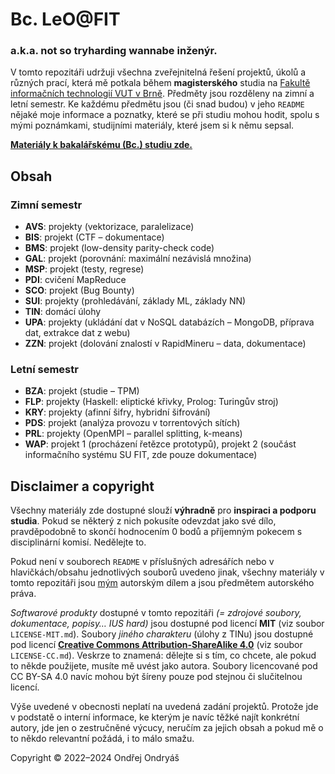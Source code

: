# Bc. LeO@FIT
### a.k.a. not so tryharding wannabe inženýr.
V tomto repozitáři udržuji všechna zveřejnitelná řešení projektů, úkolů a různých prací, která mě potkala během **magisterského** studia na [Fakultě informačních technologií VUT v Brně](https://fit.vut.cz). Předměty jsou rozděleny na zimní a letní semestr. Ke každému předmětu jsou (či snad budou) v jeho `README` nějaké moje informace a poznatky, které se při studiu mohou hodit, spolu s mými poznámkami, studijními materiály, které jsem si k němu sepsal.

**[Materiály k bakalářskému (Bc.) studiu zde.](https://github.com/ondryaso/leoAtFit)**

## Obsah
### Zimní semestr
- **AVS**: projekty (vektorizace, paralelizace)
- **BIS**: projekt (CTF – dokumentace)
- **BMS**: projekt (low-density parity-check code)
- **GAL**: projekt (porovnání: maximální nezávislá množina)
- **MSP**: projekt (testy, regrese)
- **PDI**: cvičení MapReduce
- **SCO**: projekt (Bug Bounty)
- **SUI**: projekty (prohledávání, základy ML, základy NN)
- **TIN**: domácí úlohy
- **UPA**: projekty (ukládání dat v NoSQL databázích – MongoDB, příprava dat, extrakce dat z webu)
- **ZZN**: projekt (dolování znalostí v RapidMineru – data, dokumentace)


### Letní semestr
- **BZA**: projekt (studie – TPM)
- **FLP**: projekty (Haskell: eliptické křivky, Prolog: Turingův stroj)
- **KRY**: projekty (afinní šifry, hybridní šifrování)
- **PDS**: projekt (analýza provozu v torrentových sítích)
- **PRL**: projekty (OpenMPI – parallel splitting, k-means)
- **WAP**: projekt 1 (procházení řetězce prototypů), projekt 2 (součást informačního systému SU FIT, zde pouze dokumentace)

## Disclaimer a copyright
Všechny materiály zde dostupné slouží **výhradně** pro **inspiraci a podporu studia**. Pokud se některý z nich pokusíte odevzdat jako své dílo, pravděpodobně to skončí hodnocením 0 bodů a příjemným pokecem s disciplinární komisí. Nedělejte to.

Pokud není v souborech `README` v příslušných adresářích nebo v hlavičkách/obsahu jednotlivých souborů uvedeno jinak, všechny materiály v tomto repozitáři jsou [mým](mailto:xondry02@stud.fit.vut.cz) autorským dílem a jsou předmětem autorského práva.

_Softwarové produkty_ dostupné v tomto repozitáři _(= zdrojové soubory, dokumentace, popisy… IUS hard)_ jsou dostupné pod licencí **MIT** (viz soubor `LICENSE-MIT.md`). Soubory _jiného charakteru_ (úlohy z TINu) jsou dostupné pod licencí [**Creative Commons Attribution-ShareAlike 4.0**](https://creativecommons.org/licenses/by-sa/4.0/) (viz soubor `LICENSE-CC.md`). Veskrze to znamená: dělejte si s tím, co chcete, ale pokud to někde použijete, musíte mě uvést jako autora. Soubory licencované pod CC BY-SA 4.0 navíc mohou být šíreny pouze pod stejnou či slučitelnou licencí.

Výše uvedené v obecnosti neplatí na uvedená zadání projektů. Protože jde v podstatě o interní informace, ke kterým je navíc těžké najít konkrétní autory, jde jen o zestručněné výcucy, neručím za jejich obsah a pokud mě o to někdo relevantní požádá, i to málo smažu.

Copyright © 2022–2024 Ondřej Ondryáš
